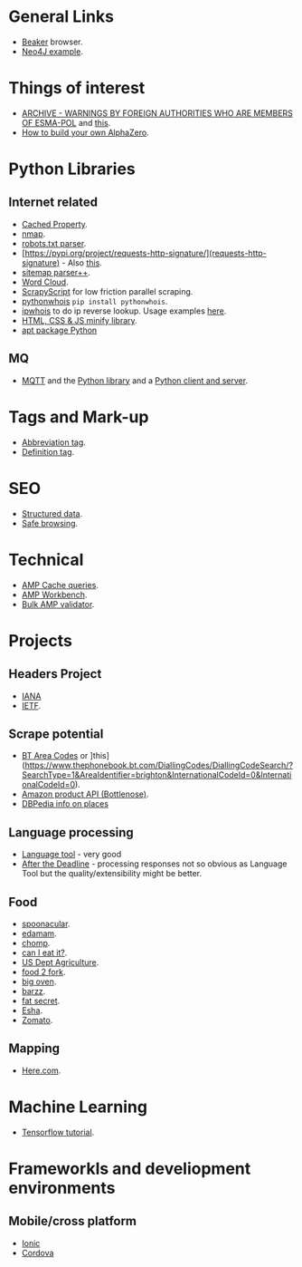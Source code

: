 # General Links
* [Beaker](https://beakerbrowser.com/docs/guides/) browser.
* [Neo4J example](https://www.preining.info/blog/2018/05/analysing-debian-packages-with-neo4j-part-3-getting-data-from-udd-into-neo4j/).

# Things of interest
* [ARCHIVE - WARNINGS BY FOREIGN AUTHORITIES WHO ARE MEMBERS OF ESMA-POL](https://www.fsma.be/en/archive-warnings-foreign-authorities-who-are-members-esma-pol) and [this](https://www.cysec.gov.cy/en-GB/complaints/non-approved-domains/).
* [How to build your own AlphaZero](https://medium.com/applied-data-science/how-to-build-your-own-alphazero-ai-using-python-and-keras-7f664945c188).

# Python Libraries
## Internet related
* [Cached Property](https://pypi.org/project/cached-property/).
* [nmap](https://xael.org/pages/python-nmap-en.html).
* [robots.txt parser](https://docs.python.org/2/library/robotparser.html).
* [https://pypi.org/project/requests-http-signature/](requests-http-signature) - Also [this](https://tools.ietf.org/html/draft-cavage-http-signatures-10).
* [sitemap parser++](https://github.com/berkmancenter/mediacloud-ultimate_sitemap_parser).
* [Word Cloud](https://github.com/amueller/word_cloud).
* [ScrapyScript](https://github.com/jschnurr/scrapyscript) for low friction parallel scraping.
* [pythonwhois](https://github.com/joepie91/python-whois) `pip install pythonwhois`.
* [ipwhois](https://github.com/secynic/ipwhois) to do ip reverse lookup. Usage examples [here](https://ipwhois.readthedocs.io/en/latest/RDAP.html#basic-usage).
* [HTML, CSS & JS minify library](https://github.com/juancarlospaco/css-html-js-minify#css-html-js-minify).
* [apt package Python](https://www.nylas.com/blog/packaging-deploying-python/)
## MQ
* [MQTT](http://mqtt.org/) and the [Python library](https://pypi.org/project/paho-mqtt/) and a [Python client and server](https://github.com/beerfactory/hbmqtt/tree/master/docs).


# Tags and Mark-up 
* [Abbreviation tag](https://www.w3schools.com/tags/tag_abbr.asp).
* [Definition tag](https://www.w3schools.com/tags/tag_dfn.asp).


# SEO
* [Structured data](https://developers.google.com/search/docs/guides/sd-policies).
* [Safe browsing](https://transparencyreport.google.com/safe-browsing/search).

# Technical
* [AMP Cache queries](https://developers.google.com/amp/cache/update-cache).
* [AMP Workbench](http://ampbench.appspot.com/validate?url=http://example.com).
* [Bulk AMP validator](https://gist.github.com/pshapiro/bca29598a38b09a332b1af2f979a6cf2).


# Projects

## Headers Project
* [IANA](https://www.iana.org/assignments/message-headers/message-headers.xhtml)
* [IETF](https://tools.ietf.org/html/rfc7235).

## Scrape potential
* [BT Area Codes](https://www.thephonebook.bt.com/DiallingCodes/UkAreaCodeSearch/?AreaIdentifier=017) or ]this](https://www.thephonebook.bt.com/DiallingCodes/DiallingCodeSearch/?SearchType=1&AreaIdentifier=brighton&InternationalCodeId=0&InternationalCodeId=0).
* [Amazon product API (Bottlenose)](https://github.com/lionheart/bottlenose).
* [DBPedia info on places](http://dbpedia.org/data3/Settlement.json)

## Language processing
* [Language tool](https://languagetool.org/http-api/swagger-ui/#!/default/get_languages) - very good
* [After the Deadline](https://open.afterthedeadline.com/) - processing responses not so obvious as Language Tool but the quality/extensibility might be better.

## Food
* [spoonacular](https://spoonacular.com/food-api).
* [edamam](https://developer.edamam.com/edamam-nutrition-api).
* [chomp](https://chompthis.com/api/).
* [can I eat it?](http://canieatit.co.uk/product-and-barcode-api/).
* [US Dept Agriculture](https://www.nal.usda.gov/).
* [food 2 fork](https://www.food2fork.com/about/api).
* [big oven](http://api2.bigoven.com/).
* [barzz](https://www.barzz.net/api.php).
* [fat secret](https://platform.fatsecret.com/).
* [Esha](https://www.esha.com/products/nutrition-database-api/).
* [Zomato](https://developers.zomato.com/).


## Mapping
* [Here.com](https://developer.here.com/documentation/maps/topics/overview.html#overview__modules).

# Machine Learning
* [Tensorflow tutorial](https://developers.google.com/machine-learning/crash-course/first-steps-with-tensorflow/video-lecture).

# Frameworkls and develiopment environments
## Mobile/cross platform
* [Ionic](https://ionicframework.com/studio)
* [Cordova](https://cordova.apache.org/)
